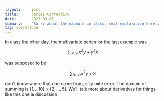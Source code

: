 ```yaml
---
layout:     post
title:      Series Correction
date:       2021-03-01
summary:    "Sorry about the example in class, real explanation here..."
tag: correction
---
```



In class the other day, the multivariate series for the last example was

$$
\sum_{(x,y)} x^2y + y^3x
$$

was supposed to be

$$
\sum_{(x,y)} x^2y + 3
$$

don't know where that one came from, silly note error. The domain of summing is $\lbrace 1,...10\rbrace \times \lbrace 2,...,5 \rbrace$. We'll talk more about derivatives for things like this one in discussion.

